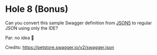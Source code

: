 # Hole 8 (Bonus)

Can you convert this sample Swagger definition from [JSON5](https://json5.org/) to regular JSON using only the IDE?

Par: no idea 🤷


Credits: https://petstore.swagger.io/v2/swagger.json
